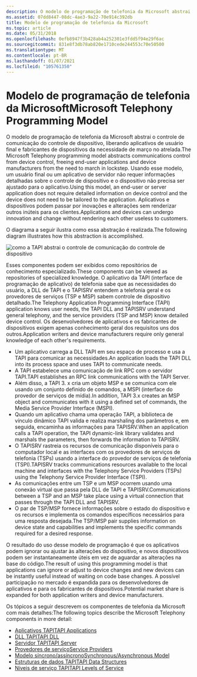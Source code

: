 ```yaml
---
description: O modelo de programação de telefonia da Microsoft abstrai o controle de comunicação do controle de dispositivo, liberando aplicativos de usuário final e fabricantes de dispositivos da necessidade de março no atrelada.
ms.assetid: 07dd8447-08dc-4ae3-9a22-70e914c392db
title: Modelo de programação de telefonia da Microsoft
ms.topic: article
ms.date: 05/31/2018
ms.openlocfilehash: 0efb8947f3b428ab4a252301e3fdd5f94e29f6ac
ms.sourcegitcommit: 831e8f3db78ab820e1710cede244553c70e50500
ms.translationtype: MT
ms.contentlocale: pt-BR
ms.lasthandoff: 01/07/2021
ms.locfileid: "105761350"
---
```

# <a name="microsoft-telephony-programming-model"></a><span data-ttu-id="aa303-103">Modelo de programação de telefonia da Microsoft</span><span class="sxs-lookup"><span data-stu-id="aa303-103">Microsoft Telephony Programming Model</span></span>

<span data-ttu-id="aa303-104">O modelo de programação de telefonia da Microsoft abstrai o controle de comunicação do controle de dispositivo, liberando aplicativos de usuário final e fabricantes de dispositivos da necessidade de março no atrelada.</span><span class="sxs-lookup"><span data-stu-id="aa303-104">The Microsoft Telephony programming model abstracts communications control from device control, freeing end-user applications and device manufacturers from the need to march in lockstep.</span></span> <span data-ttu-id="aa303-105">Usando esse modelo, um usuário final ou um aplicativo de servidor não requer informações detalhadas sobre o controle de dispositivo e o dispositivo não precisa ser ajustado para o aplicativo.</span><span class="sxs-lookup"><span data-stu-id="aa303-105">Using this model, an end-user or server application does not require detailed information on device control and the device does not need to be tailored to the application.</span></span> <span data-ttu-id="aa303-106">Aplicativos e dispositivos podem passar por inovações e alterações sem renderizar outros inúteis para os clientes.</span><span class="sxs-lookup"><span data-stu-id="aa303-106">Applications and devices can undergo innovation and change without rendering each other useless to customers.</span></span>

<span data-ttu-id="aa303-107">O diagrama a seguir ilustra como essa abstração é realizada.</span><span class="sxs-lookup"><span data-stu-id="aa303-107">The following diagram illustrates how this abstraction is accomplished.</span></span>

![como a TAPI abstrai o controle de comunicação do controle de dispositivo](images/tapicomp.png)

<span data-ttu-id="aa303-109">Esses componentes podem ser exibidos como repositórios de conhecimento especializado.</span><span class="sxs-lookup"><span data-stu-id="aa303-109">These components can be viewed as repositories of specialized knowledge.</span></span> <span data-ttu-id="aa303-110">O aplicativo da TAPI (interface de programação de aplicativo) de telefonia sabe que as necessidades do usuário, a DLL de TAPI e o TAPISRV entendem a telefonia geral e os provedores de serviços (TSP e MSP) sabem controle de dispositivo detalhado.</span><span class="sxs-lookup"><span data-stu-id="aa303-110">The Telephony Application Programming Interface (TAPI) application knows user needs, the TAPI DLL and TAPISRV understand general telephony, and the service providers (TSP and MSP) know detailed device control.</span></span> <span data-ttu-id="aa303-111">Os desenvolvedores de aplicativos e os fabricantes de dispositivos exigem apenas conhecimento geral dos requisitos uns dos outros.</span><span class="sxs-lookup"><span data-stu-id="aa303-111">Application writers and device manufacturers require only general knowledge of each other's requirements.</span></span>

-   <span data-ttu-id="aa303-112">Um aplicativo carrega a DLL TAPI em seu espaço de processo e usa a TAPI para comunicar as necessidades.</span><span class="sxs-lookup"><span data-stu-id="aa303-112">An application loads the TAPI DLL into its process space and uses TAPI to communicate needs.</span></span>
-   <span data-ttu-id="aa303-113">A TAPI estabelece uma comunicação de link RPC com o servidor TAPI.</span><span class="sxs-lookup"><span data-stu-id="aa303-113">TAPI establishes an RPC link communications with the TAPI Server.</span></span>
-   <span data-ttu-id="aa303-114">Além disso, a TAPI 3. x cria um objeto MSP e se comunica com ele usando um conjunto definido de comandos, a MSPI (interface do provedor de serviços de mídia).</span><span class="sxs-lookup"><span data-stu-id="aa303-114">In addition, TAPI 3.x creates an MSP object and communicates with it using a defined set of commands, the Media Service Provider Interface (MSPI).</span></span>
-   <span data-ttu-id="aa303-115">Quando um aplicativo chama uma operação TAPI, a biblioteca de vínculo dinâmico TAPI valida e realiza marshaling dos parâmetros e, em seguida, encaminha as informações para TAPISRV.</span><span class="sxs-lookup"><span data-stu-id="aa303-115">When an application calls a TAPI operation, the TAPI dynamic-link library validates and marshals the parameters, then forwards the information to TAPISRV.</span></span>
-   <span data-ttu-id="aa303-116">O TAPISRV rastreia os recursos de comunicação disponíveis para o computador local e as interfaces com os provedores de serviços de telefonia (TSPs) usando a interface do provedor de serviços de telefonia (TSPI).</span><span class="sxs-lookup"><span data-stu-id="aa303-116">TAPISRV tracks communications resources available to the local machine and interfaces with the Telephony Service Providers (TSPs) using the Telephony Service Provider Interface (TSPI).</span></span>
-   <span data-ttu-id="aa303-117">As comunicações entre um TSP e um MSP ocorrem usando uma conexão virtual que passa pela DLL de TAPI e TAPISRV.</span><span class="sxs-lookup"><span data-stu-id="aa303-117">Communications between a TSP and an MSP take place using a virtual connection that passes through the TAPI DLL and TAPISRV.</span></span>
-   <span data-ttu-id="aa303-118">O par de TSP/MSP fornece informações sobre o estado do dispositivo e os recursos e implementa os comandos específicos necessários para uma resposta desejada.</span><span class="sxs-lookup"><span data-stu-id="aa303-118">The TSP/MSP pair supplies information on device state and capabilities and implements the specific commands required for a desired response.</span></span>

<span data-ttu-id="aa303-119">O resultado do uso desse modelo de programação é que os aplicativos podem ignorar ou ajustar às alterações do dispositivo, e novos dispositivos podem ser instantaneamente úteis em vez de aguardar as alterações na base do código.</span><span class="sxs-lookup"><span data-stu-id="aa303-119">The result of using this programming model is that applications can ignore or adjust to device changes and new devices can be instantly useful instead of waiting on code base changes.</span></span> <span data-ttu-id="aa303-120">A possível participação no mercado é expandida para os desenvolvedores de aplicativos e para os fabricantes de dispositivos.</span><span class="sxs-lookup"><span data-stu-id="aa303-120">Potential market share is expanded for both application writers and device manufacturers.</span></span>

<span data-ttu-id="aa303-121">Os tópicos a seguir descrevem os componentes de telefonia da Microsoft com mais detalhes:</span><span class="sxs-lookup"><span data-stu-id="aa303-121">The following topics describe the Microsoft Telephony components in more detail:</span></span>

-   [<span data-ttu-id="aa303-122">Aplicativos TAPI</span><span class="sxs-lookup"><span data-stu-id="aa303-122">TAPI Applications</span></span>](tapi-applications.md)
-   [<span data-ttu-id="aa303-123">DLL TAPI</span><span class="sxs-lookup"><span data-stu-id="aa303-123">TAPI DLL</span></span>](tapi-dll.md)
-   [<span data-ttu-id="aa303-124">Servidor TAPI</span><span class="sxs-lookup"><span data-stu-id="aa303-124">TAPI Server</span></span>](tapi-server.md)
-   [<span data-ttu-id="aa303-125">Provedores de serviço</span><span class="sxs-lookup"><span data-stu-id="aa303-125">Service Providers</span></span>](service-providers.md)
-   [<span data-ttu-id="aa303-126">Modelo síncrono/assíncrono</span><span class="sxs-lookup"><span data-stu-id="aa303-126">Synchronous/Asynchronous Model</span></span>](synchronous-asynchronous-model.md)
-   [<span data-ttu-id="aa303-127">Estruturas de dados TAPI</span><span class="sxs-lookup"><span data-stu-id="aa303-127">TAPI Data Structures</span></span>](tapi-data-structures.md)
-   [<span data-ttu-id="aa303-128">Níveis de serviço TAPI</span><span class="sxs-lookup"><span data-stu-id="aa303-128">TAPI Levels of Service</span></span>](tapi-levels-of-service.md)

 

 



